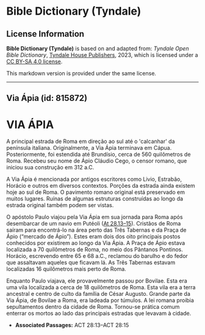 # Bible Dictionary (Tyndale)

## License Information

**Bible Dictionary (Tyndale)** is based on and adapted from: _Tyndale Open Bible Dictionary_, [Tyndale House Publishers](https://tyndaleopenresources.com/), 2023, which is licensed under a [CC BY-SA 4.0 license](https://creativecommons.org/licenses/by-sa/4.0/legalcode.en).

This markdown version is provided under the same license.



--------------------------------

## Via Ápia (id: 815872)

VIA ÁPIA
========

A principal estrada de Roma em direção ao sul até o 'calcanhar' da península italiana. Originalmente, a Via Ápia terminava em Cápua. Posteriormente, foi estendida até Brundísio, cerca de 560 quilômetros de Roma. Recebeu seu nome de Ápio Cláudio Cego, o censor romano, que iniciou sua construção em 312 a.C.

A Via Ápia é mencionada por antigos escritores como Livio, Estrabão, Horácio e outros em diversos contextos. Porções da estrada ainda existem hoje ao sul de Roma. O pavimento romano original está preservado em muitos lugares. Ruínas de algumas estruturas construídas ao longo da estrada original também podem ser vistas.

O apóstolo Paulo viajou pela Via Ápia em sua jornada para Roma após desembarcar de um navio em Putéoli ([At 28\.13–15](https://ref.ly/Acts28:13-Acts28:15)). Cristãos de Roma saíram para encontrá\-lo na área perto das Três Tabernas e da Praça de Ápio (“mercado de Ápio”). Estes eram dois dos oito principais postos conhecidos por existirem ao longo da Via Ápia. A Praça de Ápio estava localizada a 70 quilômetros de Roma, no meio dos Pântanos Pontinos. Horácio, escrevendo entre 65 e 68 a.C., reclamou do barulho e do fedor que assaltavam aqueles que ficavam lá. As Três Tabernas estavam localizadas 16 quilômetros mais perto de Roma.

Enquanto Paulo viajava, ele provavelmente passou por Bovilae. Esta era uma vila localizada a cerca de 18 quilômetros de Roma. Esta vila era a terra ancestral e centro de culto da família de César Augusto. Grande parte da Via Ápia, de Bovilae a Roma, era ladeada por túmulos. A lei romana proibia sepultamentos dentro da cidade de Roma. Tornou\-se prática comum enterrar os mortos ao lado das principais estradas que levavam à cidade.

* **Associated Passages:** ACT 28:13–ACT 28:15

